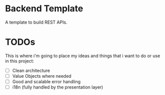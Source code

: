 # Backend Template

A template to build REST APIs.

# TODOs

This is where i'm going to place my ideas and things that i want to do or use in this project:

- [ ] Clean architecture
- [ ] Value Objects where needed
- [ ] Good and scalable error handling
- [ ] i18n (fully handled by the presentation layer)